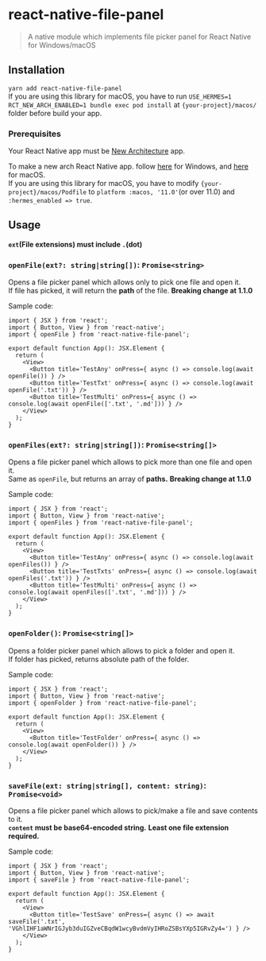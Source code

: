# react-native-file-panel
> A native module which implements file picker panel for React Native for Windows/macOS

## Installation
`yarn add react-native-file-panel`\
If you are using this library for macOS, you have to run `USE_HERMES=1 RCT_NEW_ARCH_ENABLED=1 bundle exec pod install` at `{your-project}/macos/` folder before build your app.

### Prerequisites
Your React Native app must be [New Architecture](https://reactnative.dev/docs/the-new-architecture/landing-page) app.

To make a new arch React Native app. follow [here](https://github.com/microsoft/react-native-windows/wiki/Using-the-new-architecture-templates) for Windows, and [here](https://github.com/reactwg/react-native-new-architecture/blob/main/docs/enable-apps.md) for macOS.\
If you are using this library for macOS, you have to modify `{your-project}/macos/Podfile` to `platform :macos, '11.0'`(or over 11.0) and `:hermes_enabled => true`.

## Usage
**`ext`(File extensions) must include `.`(dot)**

### `openFile(ext?: string|string[])`: `Promise<string>`
Opens a file picker panel which allows only to pick one file and open it.\
If file has picked, it will return the **path** of the file. **Breaking change at 1.1.0**

Sample code:
```
import { JSX } from 'react';
import { Button, View } from 'react-native';
import { openFile } from 'react-native-file-panel';

export default function App(): JSX.Element {
  return (
    <View>
      <Button title='TestAny' onPress={ async () => console.log(await openFile()) } />
      <Button title='TestTxt' onPress={ async () => console.log(await openFile('.txt')) } />
      <Button title='TestMulti' onPress={ async () => console.log(await openFile(['.txt', '.md'])) } />
    </View>
  );
}
```

### `openFiles(ext?: string|string[])`: `Promise<string[]>`
Opens a file picker panel which allows to pick more than one file and open it.\
Same as `openFile`, but returns an array of **paths.** **Breaking change at 1.1.0**

Sample code:
```
import { JSX } from 'react';
import { Button, View } from 'react-native';
import { openFiles } from 'react-native-file-panel';

export default function App(): JSX.Element {
  return (
    <View>
      <Button title='TestAny' onPress={ async () => console.log(await openFiles()) } />
      <Button title='TestTxts' onPress={ async () => console.log(await openFiles('.txt')) } />
      <Button title='TestMulti' onPress={ async () => console.log(await openFiles(['.txt', '.md'])) } />
    </View>
  );
}
```

### `openFolder()`: `Promise<string[]>`
Opens a folder picker panel which allows to pick a folder and open it.\
If folder has picked, returns absolute path of the folder.

Sample code:
```
import { JSX } from 'react';
import { Button, View } from 'react-native';
import { openFolder } from 'react-native-file-panel';

export default function App(): JSX.Element {
  return (
    <View>
      <Button title='TestFolder' onPress={ async () => console.log(await openFolder()) } />
    </View>
  );
}
```

### `saveFile(ext: string|string[], content: string)`: `Promise<void>`
Opens a file picker panel which allows to pick/make a file and save contents to it.\
**`content` must be base64-encoded string.**
**Least one file extension required.**

Sample code:
```
import { JSX } from 'react';
import { Button, View } from 'react-native';
import { saveFile } from 'react-native-file-panel';

export default function App(): JSX.Element {
  return (
    <View>
      <Button title='TestSave' onPress={ async () => await saveFile('.txt', 'VGhlIHF1aWNrIGJyb3duIGZveCBqdW1wcyBvdmVyIHRoZSBsYXp5IGRvZy4=') } />
    </View>
  );
}
```
